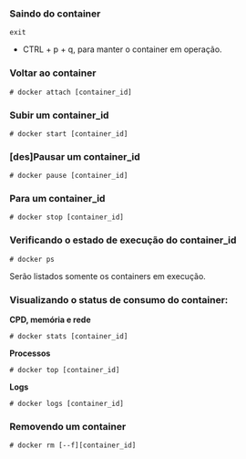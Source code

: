 
### Saindo do container

```
exit
```
- CTRL + p + q, para manter o container em operação.

### Voltar ao container

```
# docker attach [container_id]
```

### Subir um container_id

```
# docker start [container_id]
```

### [des]Pausar um container_id

```
# docker pause [container_id]
```

### Para um container_id

```
# docker stop [container_id]
```

### Verificando o estado de execução do container_id

```
# docker ps
```

Serão listados somente os containers em execução.

### Visualizando o status de consumo do container:

**CPD, memória e rede**

```
# docker stats [container_id]
```

**Processos**

```
# docker top [container_id]
```

**Logs**

```
# docker logs [container_id]
```

### Removendo um container

```
# docker rm [--f][container_id]
```
